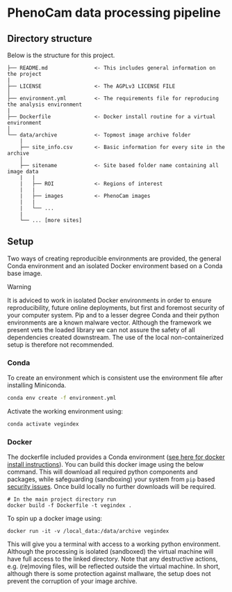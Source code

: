 # PhenoCam data processing pipeline

## Directory structure

Below is the structure for this project.

```
├── README.md               <- This includes general information on the project
|                              
├── LICENSE                 <- The AGPLv3 LICENSE FILE
│
├── environment.yml         <- The requirements file for reproducing the analysis environment
|
├── Dockerfile              <- Docker install routine for a virtual environment
│
└── data/archive            <- Topmost image archive folder
    |
    ├── site_info.csv       <- Basic information for every site in the archive
    │
    ├── sitename            <- Site based folder name containing all image data 
    |   |        
    |   ├── ROI             <- Regions of interest
    |   | 
    |   ├── images          <- PhenoCam images
    |   | 
    |   └── ...
    |
    └── ... [more sites]
```

## Setup

Two ways of creating reproducible environments are provided, the general Conda environment and an isolated Docker environment based on a Conda base image.

> [!WARNING]
> It is adviced to work in isolated Docker environments in order to ensure reproducibility, future online deployments, but first and foremost security of your computer system. Pip and to a lesser degree Conda and their python environments are a known malware vector. Although the framework we present vets the loaded library we can not assure the safety of all dependencies created downstream. The use of the local non-containerized setup is therefore not recommended.

### Conda

To create an environment which is consistent use the environment file after installing Miniconda.

```bash
conda env create -f environment.yml
```

Activate the working environment using:

```bash
conda activate vegindex
```

### Docker

The dockerfile included provides a Conda environment ([see here for docker install instructions](https://docs.docker.com/engine/install/)).
You can build this docker image using the below command. This will download all required
python components and packages, while safeguarding (sandboxing) your system
from `pip` based [security issues](https://www.bleepingcomputer.com/news/security/pypi-suspends-new-user-registration-to-block-malware-campaign/). Once build locally no further downloads 
will be required.

```
# In the main project directory run
docker build -f Dockerfile -t vegindex .
```

To spin up a docker image using:

```
docker run -it -v /local_data:/data/archive vegindex
```

This will give you a terminal with access to a working python environment. Although the processing is isolated (sandboxed) the virtual machine will have full access to the linked directory. Note that any destructive actions, e.g. (re)moving files, will be reflected outside the virtual machine. In short, although there is some protection against mallware, the setup does not prevent the corruption of your image archive.

